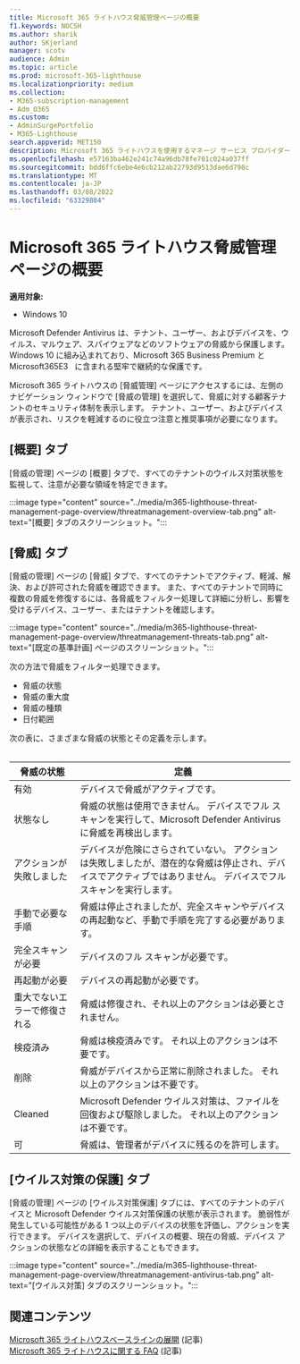 ```yaml
---
title: Microsoft 365 ライトハウス脅威管理ページの概要
f1.keywords: NOCSH
ms.author: sharik
author: SKjerland
manager: scotv
audience: Admin
ms.topic: article
ms.prod: microsoft-365-lighthouse
ms.localizationpriority: medium
ms.collection:
- M365-subscription-management
- Adm_O365
ms.custom:
- AdminSurgePortfolio
- M365-Lighthouse
search.appverid: MET150
description: Microsoft 365 ライトハウスを使用するマネージ サービス プロバイダー (MSP) の場合は、[脅威の管理] ページについて説明します。
ms.openlocfilehash: e57163ba462e241c74a96db78fe701c024a037ff
ms.sourcegitcommit: bdd6ffc6ebe4e6cb212ab22793d9513dae6d798c
ms.translationtype: MT
ms.contentlocale: ja-JP
ms.lasthandoff: 03/08/2022
ms.locfileid: "63329884"
---
```

# <a name="microsoft-365-lighthouse-threat-management-page-overview"></a>Microsoft 365 ライトハウス脅威管理ページの概要 

**適用対象:**

- Windows 10

Microsoft Defender Antivirus は、テナント、ユーザー、およびデバイスを、ウイルス、マルウェア、スパイウェアなどのソフトウェアの脅威から保護します。 Windows 10 に組み込まれており、Microsoft 365 Business Premium と Microsoft365E3&nbsp;&nbsp; に含まれる堅牢で継続的な保護です。  
  
Microsoft 365 ライトハウスの [脅威管理] ページにアクセスするには、左側のナビゲーション ウィンドウで [脅威の管理] を選択して、脅威に対する顧客テナントのセキュリティ体制を表示します。 テナント、ユーザー、およびデバイスが表示され、リスクを軽減するのに役立つ注意と推奨事項が必要になります。  
  
## <a name="overview-tab"></a>[概要] タブ  
  
[脅威の管理] ページの [概要] タブで、すべてのテナントのウイルス対策状態を監視して、注意が必要な領域を特定できます。

:::image type="content" source="../media/m365-lighthouse-threat-management-page-overview/threatmanagement-overview-tab.png" alt-text="[概要] タブのスクリーンショット。":::

## <a name="threats-tab"></a>[脅威] タブ

[脅威の管理] ページの [脅威] タブで、すべてのテナントでアクティブ、軽減、解決、および許可された脅威を確認できます。 また、すべてのテナントで同時に複数の脅威を修復するには、各脅威をフィルター処理して詳細に分析し、影響を受けるデバイス、ユーザー、またはテナントを確認します。

:::image type="content" source="../media/m365-lighthouse-threat-management-page-overview/threatmanagement-threats-tab.png" alt-text="[既定の基準計画] ページのスクリーンショット。":::
  
次の方法で脅威をフィルター処理できます。

- 脅威の状態
- 脅威の重大度
- 脅威の種類
- 日付範囲

次の表に、さまざまな脅威の状態とその定義を示します。<br><br>

| 脅威の状態 | 定義 |
|--|--|
| 有効 | デバイスで脅威がアクティブです。 |
| 状態なし | 脅威の状態は使用できません。 デバイスでフル スキャンを実行して、Microsoft Defender Antivirus に脅威を再検出します。 |
| アクションが失敗しました | デバイスが危険にさらされていない。 アクションは失敗しましたが、潜在的な脅威は停止され、デバイスでアクティブではありません。 デバイスでフル スキャンを実行します。 |
| 手動で必要な手順 | 脅威は停止されましたが、完全スキャンやデバイスの再起動など、手動で手順を完了する必要があります。 |
| 完全スキャンが必要 | デバイスのフル スキャンが必要です。 |
| 再起動が必要 | デバイスの再起動が必要です。 |
| 重大でないエラーで修復される | 脅威は修復され、それ以上のアクションは必要とされません。 |
| 検疫済み | 脅威は検疫済みです。 それ以上のアクションは不要です。 |
| 削除 | 脅威がデバイスから正常に削除されました。 それ以上のアクションは不要です。 |
| Cleaned | Microsoft Defender ウイルス対策は、ファイルを回復および駆除しました。 それ以上のアクションは不要です。 |
| 可 | 脅威は、管理者がデバイスに残るのを許可します。 | 

## <a name="antivirus-protection-tab"></a>[ウイルス対策の保護] タブ

[脅威の管理] ページの [ウイルス対策保護] タブには、すべてのテナントのデバイスと Microsoft Defender ウイルス対策保護の状態が表示されます。 脆弱性が発生している可能性がある 1 つ以上のデバイスの状態を評価し、アクションを実行できます。 デバイスを選択して、デバイスの概要、現在の脅威、デバイス アクションの状態などの詳細を表示することもできます。

:::image type="content" source="../media/m365-lighthouse-threat-management-page-overview/threatmanagement-antivirus-tab.png" alt-text="[ウイルス対策] タブのスクリーンショット。":::

## <a name="related-content"></a>関連コンテンツ

[Microsoft 365 ライトハウスベースラインの展開](m365-lighthouse-deploy-baselines.md) (記事)\
[Microsoft 365 ライトハウスに関する FAQ](m365-lighthouse-faq.yml) (記事)
